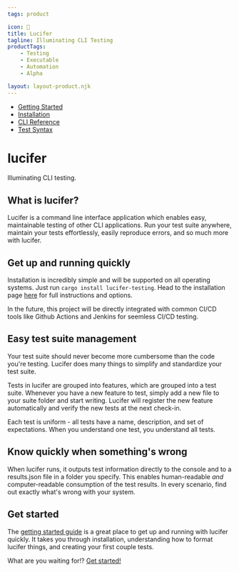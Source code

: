 ```yaml
--- 
tags: product

icon: 🐲
title: Lucifer
tagline: Illuminating CLI Testing
productTags:
    - Testing
    - Executable
    - Automation
    - Alpha

layout: layout-product.njk
--- 
```


- [Getting Started](/products/lucifer/docs)
- [Installation](/products/lucifer/installation)
- [CLI Reference](/products/lucifer/cli)
- [Test Syntax](/products/lucifer/tests)

# lucifer

Illuminating CLI testing.

## What is lucifer?

Lucifer is a command line interface application which enables easy, maintainable testing of other CLI applications. Run your test suite anywhere, maintain your tests effortlessly, easily reproduce errors, and so much more with lucifer. 

## Get up and running quickly

Installation is incredibly simple and will be supported on all operating systems. Just run <code>cargo install lucifer-testing</code>. Head to the installation page [here](/products/lucifer/installation) for full instructions and options.

In the future, this project will be directly integrated with common CI/CD tools like Github Actions and Jenkins for seemless CI/CD testing.

## Easy test suite management

Your test suite should never become more cumbersome than the code you're testing. Lucifer does many things to simplify and standardize your test suite.

Tests in lucifer are grouped into features, which are grouped into a test suite. Whenever you have a new feature to test, simply add a new file to your suite folder and start writing. Lucifer will register the new feature automatically and verify the new tests at the next check-in.

Each test is uniform - all tests have a name, description, and set of expectations. When you understand one test, you understand all tests.

## Know quickly when something's wrong

When lucifer runs, it outputs test information directly to the console and to a results.json file in a folder you specify. This enables human-readable *and* computer-readable consumption of the test results. In every scenario, find out exactly what's wrong with your system.

## Get started

The [getting started guide](/products/lucifer/docs) is a great place to get up and running with lucifer quickly. It takes you through installation, understanding how to format lucifer things, and creating your first couple tests.

What are you waiting for!? [Get started!](/products/lucifer/docs)